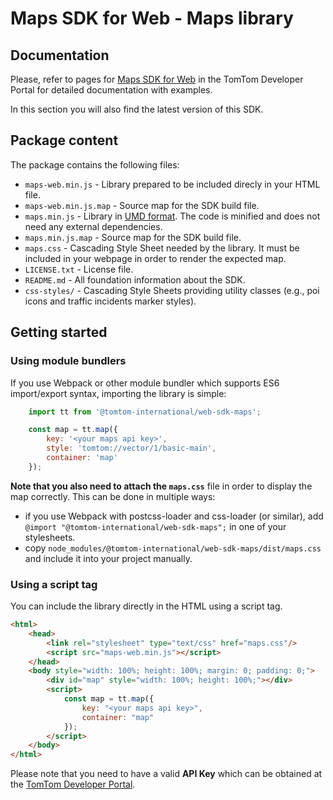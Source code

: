 # Maps SDK for Web - Maps library

## Documentation

Please, refer to pages for [Maps SDK for Web](https://developer.tomtom.com/maps-sdk-web-js) in the TomTom Developer Portal for detailed documentation with examples.

In this section you will also find the latest version of this SDK.

## Package content

The package contains the following files:

- `maps-web.min.js` - Library prepared to be included direcly in your HTML file.
- `maps-web.min.js.map` - Source map for the SDK build file.
- `maps.min.js` - Library in [UMD format](https://github.com/umdjs/umd). The code is minified and does not need any external dependencies.
- `maps.min.js.map` - Source map for the SDK build file.
- `maps.css` - Cascading Style Sheet needed by the library. It must be included in your webpage in order to render the expected map.
- `LICENSE.txt` - License file.
- `README.md` -  All foundation information about the SDK.
- `css-styles/` - Cascading Style Sheets providing utility classes (e.g., poi icons and traffic incidents marker styles).

## Getting started

### Using module bundlers

If you use Webpack or other module bundler which supports ES6 import/export syntax, importing the library is simple:

```javascript
    import tt from '@tomtom-international/web-sdk-maps';

    const map = tt.map({
        key: '<your maps api key>',
        style: 'tomtom://vector/1/basic-main',
        container: 'map'
    });
```

**Note that you also need to attach the `maps.css`** file in order to display the map correctly.
This can be done in multiple ways:
- if you use Webpack with postcss-loader and css-loader (or similar), add `@import "@tomtom-international/web-sdk-maps";`
in one of your stylesheets.
- copy `node_modules/@tomtom-international/web-sdk-maps/dist/maps.css` and include it into your project manually.

### Using a script tag

You can include the library directly in the HTML using a script tag.

```html
<html>
    <head>
        <link rel="stylesheet" type="text/css" href="maps.css"/>
        <script src="maps-web.min.js"></script>
    </head>
    <body style="width: 100%; height: 100%; margin: 0; padding: 0;">
        <div id="map" style="width: 100%; height: 100%;"></div>
        <script>
            const map = tt.map({
                key: "<your maps api key>",
                container: "map"
            });
        </script>
    </body>
</html>
```

Please note that you need to have a valid **API Key** which can be obtained at the [TomTom Developer Portal](https://developer.tomtom.com).

